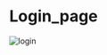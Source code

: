 # Login_page

![login](https://github.com/deepakkumar392/Login_page/assets/64240810/1acd057e-f63c-4c6c-82e2-0ef8a58310d2)
